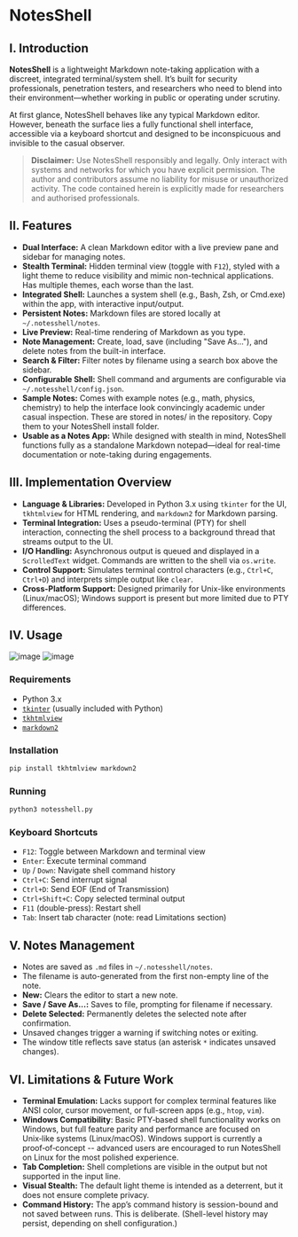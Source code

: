 # NotesShell

## I. Introduction

**NotesShell** is a lightweight Markdown note-taking application with a discreet, integrated terminal/system shell. It’s built for security professionals, penetration testers, and researchers who need to blend into their environment—whether working in public or operating under scrutiny.

At first glance, NotesShell behaves like any typical Markdown editor. However, beneath the surface lies a fully functional shell interface, accessible via a keyboard shortcut and designed to be inconspicuous and invisible to the casual observer.

> **Disclaimer:** Use NotesShell responsibly and legally. Only interact with systems and networks for which you have explicit permission. The author and contributors assume no liability for misuse or unauthorized activity. The code contained herein is explicitly made for researchers and authorised professionals.

## II. Features

- **Dual Interface:** A clean Markdown editor with a live preview pane and sidebar for managing notes.
- **Stealth Terminal:** Hidden terminal view (toggle with `F12`), styled with a light theme to reduce visibility and mimic non-technical applications. Has multiple themes, each worse than the last.
- **Integrated Shell:** Launches a system shell (e.g., Bash, Zsh, or Cmd.exe) within the app, with interactive input/output.
- **Persistent Notes:** Markdown files are stored locally at `~/.notesshell/notes`.
- **Live Preview:** Real-time rendering of Markdown as you type.
- **Note Management:** Create, load, save (including "Save As..."), and delete notes from the built-in interface.
- **Search & Filter:** Filter notes by filename using a search box above the sidebar.
- **Configurable Shell:** Shell command and arguments are configurable via `~/.notesshell/config.json`.
- **Sample Notes:** Comes with example notes (e.g., math, physics, chemistry) to help the interface look convincingly academic under casual inspection. These are stored in notes/ in the repository. Copy them to your NotesShell install folder.
- **Usable as a Notes App:** While designed with stealth in mind, NotesShell functions fully as a standalone Markdown notepad—ideal for real-time documentation or note-taking during engagements.

## III. Implementation Overview

- **Language & Libraries:** Developed in Python 3.x using `tkinter` for the UI, `tkhtmlview` for HTML rendering, and `markdown2` for Markdown parsing.
- **Terminal Integration:** Uses a pseudo-terminal (PTY) for shell interaction, connecting the shell process to a background thread that streams output to the UI.
- **I/O Handling:** Asynchronous output is queued and displayed in a `ScrolledText` widget. Commands are written to the shell via `os.write`.
- **Control Support:** Simulates terminal control characters (e.g., `Ctrl+C`, `Ctrl+D`) and interprets simple output like `clear`.
- **Cross-Platform Support:** Designed primarily for Unix-like environments (Linux/macOS); Windows support is present but more limited due to PTY differences.

## IV. Usage
![image](https://github.com/user-attachments/assets/f650241b-6dc9-4194-a939-83e52225e283)
![image](https://github.com/user-attachments/assets/34cc634b-b74f-41f6-b5dc-132c0559dfbe)

### Requirements

- Python 3.x
- [`tkinter`](https://docs.python.org/3/library/tkinter.html) (usually included with Python)
- [`tkhtmlview`](https://pypi.org/project/tkhtmlview/)
- [`markdown2`](https://pypi.org/project/markdown2/)

### Installation

```bash
pip install tkhtmlview markdown2
```

### Running

```bash
python3 notesshell.py
```

### Keyboard Shortcuts

- `F12`: Toggle between Markdown and terminal view
- `Enter`: Execute terminal command
- `Up` / `Down`: Navigate shell command history
- `Ctrl+C`: Send interrupt signal
- `Ctrl+D`: Send EOF (End of Transmission)
- `Ctrl+Shift+C`: Copy selected terminal output
- `F11` (double-press): Restart shell
- `Tab`: Insert tab character (note: read Limitations section)

## V. Notes Management

- Notes are saved as `.md` files in `~/.notesshell/notes`.
- The filename is auto-generated from the first non-empty line of the note.
- **New:** Clears the editor to start a new note.
- **Save / Save As...:** Saves to file, prompting for filename if necessary.
- **Delete Selected:** Permanently deletes the selected note after confirmation.
- Unsaved changes trigger a warning if switching notes or exiting.
- The window title reflects save status (an asterisk `*` indicates unsaved changes).

## VI. Limitations & Future Work

- **Terminal Emulation:** Lacks support for complex terminal features like ANSI color, cursor movement, or full-screen apps (e.g., `htop`, `vim`).
- **Windows Compatibility**: Basic PTY‑based shell functionality works on Windows, but full feature parity and performance are focused on Unix‑like systems (Linux/macOS). Windows support is currently a proof‑of‑concept -- advanced users are encouraged to run NotesShell on Linux for the most polished experience.
- **Tab Completion:** Shell completions are visible in the output but not supported in the input line.
- **Visual Stealth:** The default light theme is intended as a deterrent, but it does not ensure complete privacy.
- **Command History:** The app’s command history is session-bound and not saved between runs. This is deliberate. (Shell-level history may persist, depending on shell configuration.)
